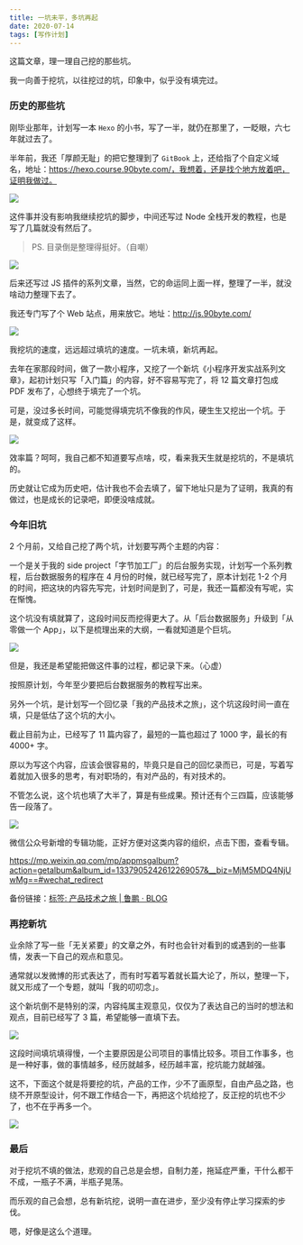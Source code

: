 ```yaml
---
title: 一坑未平，多坑再起
date: 2020-07-14
tags: [写作计划]
---
```


这篇文章，理一理自己挖的那些坑。

我一向善于挖坑，以往挖过的坑，印象中，似乎没有填完过。

<!-- more -->

### 历史的那些坑

刚毕业那年，计划写一本 `Hexo` 的小书，写了一半，就仍在那里了，一眨眼，六七年就过去了。

半年前，我还「厚颜无耻」的把它整理到了 `GitBook` 上，还给指了个自定义域名，地址：https://hexo.course.90byte.com/，我想着，还是找个地方放着吧，证明我做过。

![](_image/image-20200714164111803.png)

这件事并没有影响我继续挖坑的脚步，中间还写过 Node 全栈开发的教程，也是写了几篇就没有然后了。

> PS. 目录倒是整理得挺好。（自嘲）

![](_image/image-20200714170141668.png)

后来还写过 JS 插件的系列文章，当然，它的命运同上面一样，整理了一半，就没啥动力整理下去了。

我还专门写了个 Web 站点，用来放它。地址：http://js.90byte.com/

![](_image/image-20200714170517566.png)

我挖坑的速度，远远超过填坑的速度。一坑未填，新坑再起。

去年在家那段时间，做了一款小程序，又挖了一个新坑《小程序开发实战系列文章》，起初计划只写「入门篇」的内容，好不容易写完了，将 12 篇文章打包成 PDF 发布了，心想终于填完了一个坑。

可是，没过多长时间，可能觉得填完坑不像我的作风，硬生生又挖出一个坑。于是，就变成了这样。

![](_image/image-20200714172721942.png)

效率篇？呵呵，我自己都不知道要写点啥，哎，看来我天生就是挖坑的，不是填坑的。

历史就让它成为历史吧，估计我也不会去填了，留下地址只是为了证明，我真的有做过，也是成长的记录吧，即便没啥成就。

### 今年旧坑

2 个月前，又给自己挖了两个坑，计划要写两个主题的内容：

一个是关于我的 side project「字节加工厂」的后台服务实现，计划写一个系列教程，后台数据服务的程序在 4 月份的时候，就已经写完了，原本计划花 1-2 个月的时间，把这块的内容先写完，计划时间是到了，可是，我还一篇都没有写呢，实在惭愧。

这个坑没有填就算了，这段时间反而挖得更大了。从「后台数据服务」升级到「从零做一个 App」，以下是梳理出来的大纲，一看就知道是个巨坑。

![](_image/image-20200714140148509.png)

但是，我还是希望能把做这件事的过程，都记录下来。（心虚）

按照原计划，今年至少要把后台数据服务的教程写出来。

另外一个坑，是计划写一个回忆录「我的产品技术之旅」，这个坑这段时间一直在填，只是低估了这个坑的大小。

截止目前为止，已经写了 11 篇内容了，最短的一篇也超过了 1000 字，最长的有 4000+ 字。

原以为写这个内容，应该会很容易的，毕竟只是自己的回忆录而已，可是，写着写着就加入很多的思考，有对职场的，有对产品的，有对技术的。

不管怎么说，这个坑也填了大半了，算是有些成果。预计还有个三四篇，应该能够告一段落了。

![](_image/image-20200714140204393.png)

微信公众号新增的专辑功能，正好方便对这类内容的组织，点击下图，查看专辑。

https://mp.weixin.qq.com/mp/appmsgalbum?action=getalbum&album_id=1337905242612269057&__biz=MjM5MDQ4NjUwMg==#wechat_redirect

备份链接：[标签: 产品技术之旅 | 鲁鹏 · BLOG](https://iamlupeng.com/tag/%E4%BA%A7%E5%93%81%E6%8A%80%E6%9C%AF%E4%B9%8B%E6%97%85)

### 再挖新坑

业余除了写一些「无关紧要」的文章之外，有时也会针对看到的或遇到的一些事情，发表一下自己的观点和意见。

通常就以发微博的形式表达了，而有时写着写着就长篇大论了，所以，整理一下，就又形成了一个专题，就叫「我的叨叨念」。

这个新坑倒不是特别的深，内容纯属主观意见，仅仅为了表达自己的当时的想法和观点，目前已经写了 3 篇，希望能够一直填下去。

![](_image/image-20200714140221801.png)

这段时间填坑填得慢，一个主要原因是公司项目的事情比较多。项目工作事多，也是一种好事，做的事情越多，经历就越多，经历越丰富，挖坑能力就越强。

这不，下面这个就是将要挖的坑，产品的工作，少不了画原型，自由产品之路，也绕不开原型设计，何不跟工作结合一下，再把这个坑给挖了，反正挖的坑也不少了，也不在乎再多一个。

![](_image/image-20200714140230452.png)

### 最后

对于挖坑不填的做法，悲观的自己总是会想，自制力差，拖延症严重，干什么都干不成，一瓶子不满，半瓶子晃荡。

而乐观的自己会想，总有新坑挖，说明一直在进步，至少没有停止学习探索的步伐。

嗯，好像是这么个道理。

